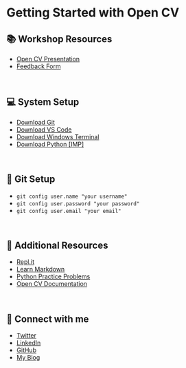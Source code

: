 # Getting Started with Open CV

## 📚 Workshop Resources

- [Open CV Presentation](https://stdntpartners-my.sharepoint.com/:b:/g/personal/rishabh_singh_studentambassadors_com/EUEcQWrKf7lCnXeaFcP4zfEBXHxRfwACHrczJgkSLDmVLQ?e=seLylk)
- [Feedback Form](https://tinyurl.com/3826x7p9)

<br>

## 💻 System Setup
- [Download Git](https://git-scm.com/downloads)
- [Download VS Code](https://code.visualstudio.com/download)
- [Download Windows Terminal](https://www.microsoft.com/en-us/p/windows-terminal/9n0dx20hk701?activetab=pivot:overviewtab)
- [Download Python [IMP]](https://www.python.org/downloads/)

<br>

## 🧩 Git Setup
- `git config user.name "your username"`
- `git config user.password "your password"`
- `git config user.email "your email"`

<br>

## 🧰 Additional Resources
- [Repl.it](https://repl.it/)
- [Learn Markdown](https://www.markdowntutorial.com/)
- [Python Practice Problems](https://www.w3resource.com/python-exercises/)
- [Open CV Documentation](https://docs.opencv.org/master/)

<br>

## 🤩 Connect with me
- [Twitter](https://mobile.twitter.com/mindninjaX)
- [LinkedIn](https://www.linkedin.com/in/mindninjax/)
- [GitHub](https://github.com/mindninjaX)
- [My Blog](https://dev.to/mindninjax)
